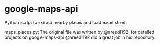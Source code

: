 # google-maps-api
Python script to extract nearby places and load excel sheet.

maps_places.py:
The original file was written by @areed1192, for detailed projects on google-maps-api @areed1192 did a great job in his repository.

